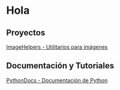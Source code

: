 
# Hola




## Proyectos

[ImageHelpers - Utilitarios para imágenes](https://github.com/MarceloMarot/ImageHelpers)

## Documentación y Tutoriales

[PythonDocs - Documentación de Python](https://github.com/MarceloMarot/PythonDocs)


